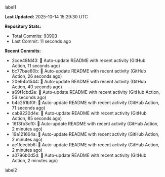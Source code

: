 
label1 
<!-- ACTIVITY_START -->
**Last Updated:** 2025-10-14 15:29:30 UTC

**Repository Stats:**
- Total Commits: 93903
- Last Commit: 11 seconds ago

**Recent Commits:**
- 2cce48fd43: 🤖 Auto-update README with recent activity (GitHub Action, 11 seconds ago)
- bc77bae80b: 🤖 Auto-update README with recent activity (GitHub Action, 26 seconds ago)
- 20e94b1544: 🤖 Auto-update README with recent activity (GitHub Action, 40 seconds ago)
- a69f1cbd2e: 🤖 Auto-update README with recent activity (GitHub Action, 56 seconds ago)
- b4c251bf0f: 🤖 Auto-update README with recent activity (GitHub Action, 71 seconds ago)
- cab9220d4e: 🤖 Auto-update README with recent activity (GitHub Action, 85 seconds ago)
- 1613fb3cf0: 🤖 Auto-update README with recent activity (GitHub Action, 2 minutes ago)
- 19a121664a: 🤖 Auto-update README with recent activity (GitHub Action, 2 minutes ago)
- ae1fcecbb8: 🤖 Auto-update README with recent activity (GitHub Action, 2 minutes ago)
- a0796b0d5d: 🤖 Auto-update README with recent activity (GitHub Action, 2 minutes ago)
<!-- ACTIVITY_END -->

label2
